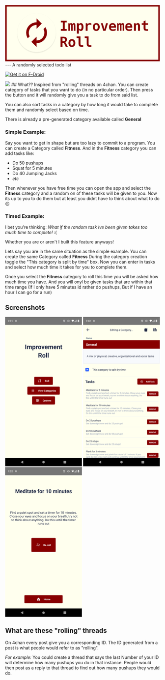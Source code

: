 <img src="pictures/featureGraphic.png" alt="banner">
---
A randomly selected todo list

[<img src="https://fdroid.gitlab.io/artwork/badge/get-it-on.png"
     alt="Get it on F-Droid"
     height="80">](https://f-droid.org/packages/com.improvement_roll/)

<img src="https://img.shields.io/f-droid/v/com.improvement_roll.svg" width="200">
## What??
Inspired from "rolling" threads on 4chan. You can create category of tasks that you want to do (in no particular order). 
Then press the button and it will randomly give you a task to do from said list.

You can also sort tasks in a category by how long it would take to complete them and randomly select based on time.

There is already a pre-generated category available called **General**

### Simple Example:
Say you want to get in shape but are too lazy to commit to a program.
You can create a Category called **Fitness**. 
And in the **Fitness** category you can add tasks like: 
- Do 50 pushups
- Squat for 5 minutes
- Do 40 Jumping Jacks 
- *etc*

Then whenever you have free time you can open the app and select the **Fitness** category and a random on of these tasks will be given to you. 
Now its up to you to do them but at least you didnt have to think about what to do :wink:

### Timed Example:
I bet you're thinking: 
*What if the random task ive been given takes too much time to complete!* :(

Whether you are or aren't I built this feature anyways!

Lets say you are in the same situation as the simple example.
You can create the same Category called **Fitness**
During the category creation toggle the "This category is split by time" box.
Now you can enter in tasks and select how much time it takes for you to complete them.

Once you select the **Fitness** category to roll this time you will be asked how much time you have. And you will onyl be given tasks that are within that time range (If I only have 5 minutes id rather do pushups, But if I have an hour I can go for a run)

## Screenshots

<p>
<img src="pictures/home.png" alt="home" width="250">
<img src="pictures/category.png" alt="category" width="250">
<img src="pictures/roll.png" alt="roll" width="250">
</p>


## What are these "rolling" threads
On 4chan every post give you a corresponding ID. The ID generated from a post is what people would refer to as "rolling".

*For example:* 
You could create a thread that says the last Number of your ID will determine how many pushups you do in that instance. People would then post as a reply to that thread to find out how many pushups they would do.
